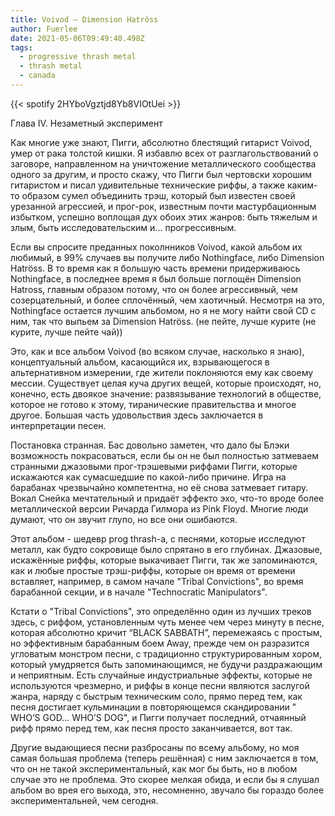 ```yaml
---
title: Voivod — Dimension Hatröss
author: Fuerlee
date: 2021-05-06T09:49:40.498Z
tags:
  - progressive thrash metal
  - thrash metal
  - canada
---
```

{{< spotify 2HYboVgztjd8Yb8VIOtUei >}}

Глава IV. Незаметный эксперимент



Как многие уже знают, Пигги, абсолютно блестящий гитарист Voivod, умер от рака толстой кишки. Я избавлю всех от разглагольствований о заговоре, направленном на уничтожение металлического сообщества одного за другим, и просто скажу, что Пигги был чертовски хорошим гитаристом и писал удивительные технические риффы, а также каким-то образом сумел объединить трэш, который был известен своей урезанной агрессией, и прог-рок, известным почти мастурбационным избытком, успешно воплощая дух обоих этих жанров: быть тяжелым и злым, быть исследовательским и... прогрессивным.



Если вы спросите преданных поколнников Voivod, какой альбом их любимый, в 99% случаев вы получите либо Nothingface, либо Dimension Hatröss. В то время как я большую часть времени придерживаюсь Nothingface, в последнее время я был больше поглощён Dimension Hatross, главным образом потому, что он более агрессивный, чем созерцательный, и более сплочённый, чем хаотичный. Несмотря на это, Nothingface остается лучшим альбомом, но я не могу найти свой CD с ним, так что выпьем за Dimension Hatröss. (не пейте, лучше курите (не курите, лучше пейте чай))



Это, как и все альбом Voivod (во всяком случае, насколько я знаю), концептуальный альбом, касающийся их, взрывающегося в альтернативном измерении, где жители поклоняются ему как своему мессии. Существует целая куча других вещей, которые происходят, но, конечно, есть двоякое значение: развязывание технологий в обществе, которое не готово к этому, тиранические правительства и многое другое. Большая часть удовольствия здесь заключается в интерпретации песен.



Постановка странная. Бас довольно заметен, что дало бы Блэки возможность покрасоваться, если бы он не был полностью затмеваем странными джазовыми прог-трэшевыми риффами Пигги, которые искажаются как сумасшедшие по какой-либо причине. Игра на барабанах чрезвычайно компетентна, но её снова затмевает гитару. Вокал Снейка мечтательный и придаёт эффекто эхо, что-то вроде более металлической версии Ричарда Гилмора из Pink Floyd. Многие люди думают, что он звучит глупо, но все они ошибаются.



Этот альбом - шедевр prog thrash-а, с песнями, которые исследуют металл, как будто сокровище было спрятано в его глубинах. Джазовые, искажённые риффы, которые выкачивает Пигги, так же запоминаются, как и любые простые трэш-риффы, которые он время от времени вставляет, например, в самом начале "Tribal Convictions", во время барабанной секции, и в начале "Technocratic Manipulators".



Кстати о "Tribal Convictions", это определённо один из лучших треков здесь, с риффом, установленным чуть менее чем через минуту в песне, которая абсолютно кричит “BLACK SABBATH”, перемежаясь с простым, но эффективным барабанным боем Away, прежде чем он разразится угловатым монстром песни, с традиционно структурированным хором, который умудряется быть запоминающимся, не будучи раздражающим и неприятным. Есть случайные индустриальные эффекты, которые не используются чрезмерно, и риффы в конце песни являются заслугой жанра, наряду с быстрым техническим соло, прямо перед тем, как песня достигает кульминации в повторяющемся скандировании " WHO’S GOD… WHO’S DOG", и Пигги получает последний, отчаянный рифф прямо перед тем, как песня просто заканчивается, вот так.



Другие выдающиеся песни разбросаны по всему альбому, но моя самая большая проблема (теперь решённая) с ним заключается в том, что он не такой экспериментальный, как мог бы быть, но в любом случае это не проблема. Это скорее мелкая обида, и если бы я слушал альбом во врея его выхода, это, несомненно, звучало бы гораздо более экспериментальней, чем сегодня.